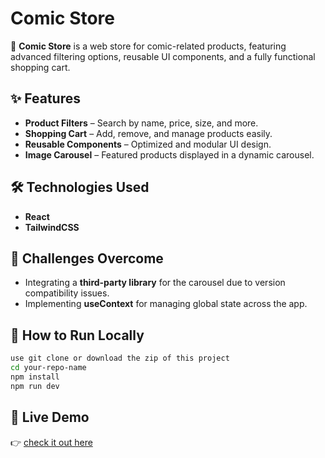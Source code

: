 # Comic Store  

🛒 **Comic Store** is a web store for comic-related products, featuring advanced filtering options, reusable UI components, and a fully functional shopping cart.  

## ✨ Features  
- **Product Filters** – Search by name, price, size, and more.  
- **Shopping Cart** – Add, remove, and manage products easily.  
- **Reusable Components** – Optimized and modular UI design.  
- **Image Carousel** – Featured products displayed in a dynamic carousel.  

## 🛠️ Technologies Used  
- **React**  
- **TailwindCSS**  

## 🎯 Challenges Overcome  
- Integrating a **third-party library** for the carousel due to version compatibility issues.  
- Implementing **useContext** for managing global state across the app.  

## 🚀 How to Run Locally  
```bash
use git clone or download the zip of this project 
cd your-repo-name  
npm install  
npm run dev
```

## 🔗 Live Demo
👉 [check it out here](https://animeco-store.netlify.app/#/home)
